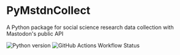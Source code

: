 # PyMstdnCollect
A Python package for social science research data collection with Mastodon's public API

<!---[![DOI](https://zenodo.org/badge/349102514.svg)](https://zenodo.org/badge/latestdoi/349102514)--->

![Python version](https://raw.githubusercontent.com/ichalkiad/PyMstdnCollect/main/pyproject.toml)
![GitHub Actions Workflow Status](https://github.com/ichalkiad/PyMstdnCollect/actions/workflows/tests.yml/badge.svg)
